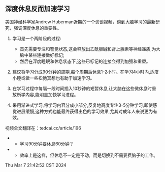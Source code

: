## 深度休息反而加速学习
美国神经科学家Andrew Huberman近期的一个访谈视频，谈到大脑学习的最新研究，强调深度休息的重要性。

1. 学习是一个两阶段的过程:<br/> 
    - 首先需要专注和警觉状态,这会释放出乙酰胆碱和肾上腺素等神经递质,为大脑中某些连接做好标记;
    - 然后在深度睡眠和休息状态下,这些已标记的连接会得到加强和重塑。

2. 建议将学习分成90分钟的周期,每个周期后休息1-2小时。在学习4小时内,适度小睡或做一些松弛冥想也有助于加速学习。

3. 在学习过程中每隔一段时间插入10秒钟的短暂休息,让大脑在这些微休息时重放所学内容,能明显加快学习进程。

4. 采用渐进式学习,将学习内容分成小部分,反复地高度专注3-5分钟学习,即使感觉进展缓慢,这种方式也能最终获得出色的学习效果,尤其对成年人来说更为有效。

视频全文翻译在：tedcai.cc/article/196

- - 学习90分钟要休息60分钟？
- - 效率上是这样，但休息不一定是不动，而是切换到不需要费脑子的工作。

Thu Mar  7 21:42:52 CST 2024